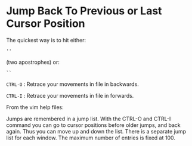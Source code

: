 # Jump Back To Previous or Last Cursor Position

The quickest way is to hit either:

```
''
```

(two apostrophes) or:

```
``
```

`CTRL-O` : Retrace your movements in file in backwards.

`CTRL-I` : Retrace your movements in file in forwards.

From the vim help files:

Jumps are remembered in a jump list. With the CTRL-O and CTRL-I command you can go to cursor positions before older jumps, and back again. Thus you can move up and down the list. There is a separate jump list for each window. The maximum number of entries is fixed at 100.

